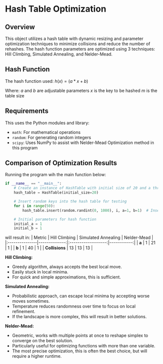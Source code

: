 # Hash Table Optimization

## Overview
This object utilizes a hash table with dynamic resizing and parameter optimization techniques to minimize collisions and reduce the number of rehashes. The hash function parameters are optimized using 3 techniques: Hill Climbing, Simulated Annealing, and Nelder-Mead. 

## Hash Function
The hash function used:
    $h(x) = (a*x + b) % m$

Where:
    *a* and *b* are adjustable parameters
    *x* is the key to be hashed
    *m* is the table size

## Requirements
This uses the Python modules and library:
- `math`: For mathematical operations
- `random`: For generating random integers
- `scipy`: Uses NumPy to assist with Nelder-Mead Optimization method in this program

## Comparison of Optimization Results
Running the program wih the main function below:
```python
if __name__ == "__main__":
    # Create an instance of HashTable with initial size of 20 and a threshold load factor
    hash_table = HashTable(initial_size=20)

    # Insert random keys into the hash table for testing
    for i in range(50):
        hash_table.insert(random.randint(0, 1000), i, a=1, b=1)  # Insert with default parameters

    # Initial parameters for hash function
    initial_a = 1
    initial_b = 1
```
will result in:
| Metric         | Hill Climbing | Simulated Annealing | Nelder-Mead |
|:---------------|--------------:|:-------------------:|------------:|
| **a**          | 1             | 21                  | 1           |
| **b**          | 1             | 40                  | 1           |
| **Collisions** | 13            | 13                  | 13          |

**Hill Climbing:**
- Greedy algorithm, always accepts the best local move.
- Easily stuck in local minima.
- For quick and simple approximations, this is sufficient.
  
**Simulated Annealing:**
- Probabilistic approach, can escape local minima by accepting worse moves sometimes.
- Temperature reduces randomness over time to focus on local refinement.
- If the landscape is more complex, this will result in better solutions.

**Nelder-Mead:**
- Geometric, works with multiple points at once to reshape simplex to converge on the best solution.
- Particularly useful for optimizing functions with more than one variable.
- The most precise optimization, this is often the best choice, but will require a higher runtime.
